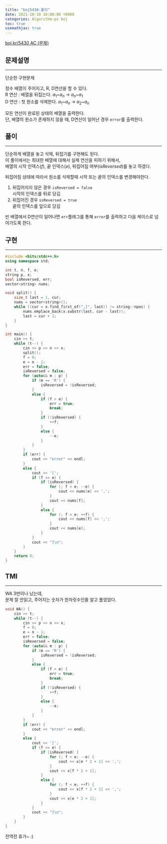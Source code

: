 ```yaml
---
title: "boj5430-풀이"
date: 2021-10-10 16:00:00 +0900
categories: Algorithm-ps boj
toc: true
usemathjax: true
---
```

[boj.kr/5430 AC (문제)](https://www.boj.kr/5430)

## 문제설명

___

단순한 구현문제  

정수 배열이 주어지고, R, D연산을 할 수 있다.  
R 연산 : 배열을 뒤집는다. $a_1$~$a_n$ -> $a_n$~$a_1$  
D 연산 : 첫 원소를 삭제한다. $a_1$~$a_n$ -> $a_2$~$a_n$  

모든 연산이 완료된 상태의 배열을 출력한다.  
단, 배열의 원소가 존재하지 않을 때, D연산이 일어난 경우 `error`를 출력한다.

## 풀이

___

단순하게 배열을 놓고 삭제, 뒤집기를 구현해도 된다.  
이 풀이에서는 최대한 배열에 대해서 실제 연산을 피하기 위해서,  
배열의 시작 인덱스($f$), 끝 인덱스($e$), 뒤집어짐 여부($isReversed$)를 놓고 하겠다.  

뒤집어짐 상태에 따라서 원소를 삭제할때 시작 또는 끝의 인덱스를 변경해야한다.  

1. 뒤집어지지 않은 경우 `isReversed = false`  
시작의 인덱스를 뒤로 당김
2. 뒤집어진 경우 `isReversed = true`  
끝의 인덱스를 앞으로 당김

빈 배열에서 D연산이 일어나면 `err`플래그를 통해 `error`를 출력하고 다음 케이스로 넘어가도록 한다.

## 구현

___

```c++
#include <bits/stdc++.h>
using namespace std;

int t, n, f, e;
string p, x;
bool isReversed, err;
vector<string> nums;

void split() {
	size_t last = 1, cur;
	nums = vector<string>();
	while ((cur = x.find_first_of(",]", last)) != string::npos) {
		nums.emplace_back(x.substr(last, cur - last));
		last = cur + 1;
	}
}

int main() {
	cin >> t;
	while (t--) {
		cin >> p >> n >> x;
		split();
		f = 0;
		e = n - 1;
		err = false;
		isReversed = false;
		for (auto&& m : p) {
			if (m == 'R') {
				isReversed = !isReversed;
			}
			else {
				if (f > e) {
					err = true;
					break;
				}
				if (!isReversed) {
					++f;
				}
				else {
					--e;
				}
			}
		}
		if (err) {
			cout << "error" << endl;
		}
		else {
			cout << '[';
			if (f <= e) {
				if (isReversed) {
					for (; f < e; --e) {
						cout << nums[e] << ',';
					}
					cout << nums[f];
				}
				else {
					for (; f < e; ++f) {
						cout << nums[f] << ',';
					}
					cout << nums[e];
				}
			}
			cout << "]\n";
		}
	}
	return 0;
}
```

## TMI

___

WA 3번이나 났는데,  
문제 잘 안읽고, 주어지는 숫자가 한자릿수인줄 알고 풀었었다.

```c++
void WA() {
	cin >> t;
	while (t--) {
		cin >> p >> n >> x;
		f = 0;
		e = n - 1;
		err = false;
		isReversed = false;
		for (auto&& m : p) {
			if (m == 'R') {
				isReversed = !isReversed;
			}
			else {
				if (f > e) {
					err = true;
					break;
				}
				if (!isReversed) {
					++f;
				}
				else {
					--e;
				}
			}
		}
		if (err) {
			cout << "error" << endl;
		}
		else {
			cout << '[';
			if (f <= e) {
				if (isReversed) {
					for (; f < e; --e) {
						cout << x[e * 2 + 1] << ',';
					}
					cout << x[f * 2 + 1];
				}
				else {
					for (; f < e; ++f) {
						cout << x[f * 2 + 1] << ',';
					}
					cout << x[e * 2 + 1];
				}
			}
			cout << "]\n";
		}
	}
}
```

전역전 휴가~ :)